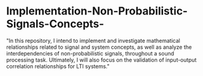 # Implementation-Non-Probabilistic-Signals-Concepts-
"In this repository, I intend to implement and investigate mathematical relationships related to signal and system concepts, as well as analyze the interdependencies of non-probabilistic signals, throughout a sound processing task. Ultimately, I will also focus on the validation of input-output correlation relationships for LTI systems."
